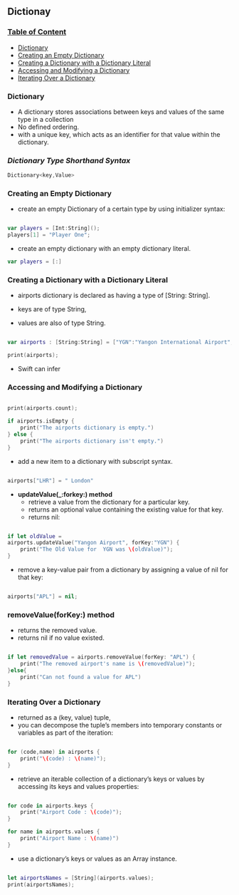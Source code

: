 ## **Dictionay**

### [Table of Content](#table-of-content)

- [Dictionary](#dictionary)
- [Creating an Empty Dictionary](#creating-an-empty-dictionary)
- [Creating a Dictionary with a Dictionary Literal](#creating-a-dictionary-with-a-dictionary-literal)
- [Accessing and Modifying a Dictionary](#accessing-and-modifying-a-dictionary)
- [Iterating Over a Dictionary](#iterating-over-a-dictionary)

### **Dictionary**

- A dictionary stores associations between keys and values of the same type in a collection
- No defined ordering.
- with a unique key, which acts as an identifier for that value within the dictionary.

### _Dictionary Type Shorthand Syntax_

```swift
Dictionary<key,Value>
```

### **Creating an Empty Dictionary**

- create an empty Dictionary of a certain type by using initializer syntax:

```swift

var players = [Int:String]();
players[1] = "Player One";

```

- create an empty dictionary with an empty dictionary literal.

```swift
var players = [:]
```

### **Creating a Dictionary with a Dictionary Literal**

- airports dictionary is declared as having a type of [String: String].

- keys are of type String,
- values are also of type String.

```swift

var airports : [String:String] = ["YGN":"Yangon International Airport","LIV":"Liverpool International Air Port"];

print(airports);

```

- Swift can infer

### **Accessing and Modifying a Dictionary**

```swift

print(airports.count);

if airports.isEmpty {
    print("The airports dictionary is empty.")
} else {
    print("The airports dictionary isn't empty.")
}

```

- add a new item to a dictionary with subscript syntax.

```swift

airports["LHR"] = " London"

```

- **updateValue(\_:forkey:) method**
  - retrieve a value from the dictionary for a particular key.
  - returns an optional value containing the existing value for that key.
  - returns nil:

```swift

if let oldValue =
airports.updateValue("Yangon Airport", forKey:"YGN") {
    print("The Old Value for  YGN was \(oldValue)");
}

```

- remove a key-value pair from a dictionary by assigning a value of nil for that key:

```swift

airports["APL"] = nil;

```

### **removeValue(forKey:) method**

- returns the removed value.
- returns nil if no value existed.

```swift

if let removedValue = airports.removeValue(forKey: "APL") {
    print("The removed airport's name is \(removedValue)");
}else{
    print("Can not found a value for APL")
}
```

### **Iterating Over a Dictionary**

- returned as a (key, value) tuple,
- you can decompose the tuple’s members into temporary constants or variables as part of the iteration:

```swift

for (code,name) in airports {
    print("\(code) : \(name)");
}

```

- retrieve an iterable collection of a dictionary’s keys or values by accessing its keys and values properties:

```swift

for code in airports.keys {
    print("Airport Code : \(code)");
}

for name in airports.values {
    print("Airport Name : \(name)")
}

```

- use a dictionary’s keys or values as an Array instance.

```swift

let airportsNames = [String](airports.values);
print(airportsNames);

```
